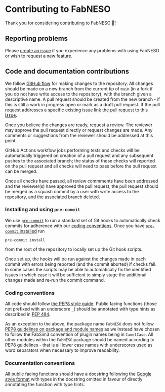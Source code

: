 # Contributing to FabNESO

Thank you for considering contributing to FabNESO 🎉!

## Reporting problems

Please [create an issue](https://github.com/UCL/FabNESO/issues/new) if you experience any problems with using FabNESO or wish to request a new feature.

## Code and documentation contributions

We follow [GitHub flow](https://docs.github.com/en/get-started/quickstart/github-flow) for making changes to the repository. All changes should be made on a new branch from the current tip of `main` (in a fork if you do not have write access to the repository), with the branch given a descriptive name. A pull request should be created from the new branch - if this is still a work in progress open or mark as a draft pull request. If the pull request addresses a specific existing issue [link the pull request to this issue](https://docs.github.com/en/issues/tracking-your-work-with-issues/linking-a-pull-request-to-an-issue).

Once you believe the changes are ready, request a review. The reviewer may approve the pull request directly or request changes are made. Any comments or suggestions from the reviewer should be addressed at this point.

GitHub Actions workflow jobs performing tests and checks will be automatically triggered on creation of a pull request and any subsequent pushes to the associated branch; the status of these checks will reported on the pull request and all checks will need to pass before the pull request can be merged.

Once all checks have passed, all review commments have been addressed and the reviewer(s) have approved the pull request, the pull request should be merged as a squash commit by a user with write access to the repository, and the associated branch deleted.

### Installing and using `pre-commit`

We use [`pre-commit`](https://pre-commit.com/) to run a standard set of Git hooks to automatically check commits for adherence with our [coding conventions](#coding-conventions). Once you have [`pre-commit` installed](https://pre-commit.com/#installation) run

```
pre-commit install
```

from the root of the repository to locally set up the Git hook scripts.

Once set up, the hooks will be run against the changes made in each commit with errors being reported (and the commit aborted) if checks fail. In some cases the scripts may be able to automatically fix the identified issues in which case it will be sufficient to simply stage the additional changes made and re-run the commit command.

### Coding conventions

All code should follow [the PEP8 style guide](https://peps.python.org/pep-0008/). Public facing functions (those not prefixed with an underscore `_`) should be annotated with type hints as described in [PEP 484](https://peps.python.org/pep-0484/).

As an exception to the above, the package name `FabNESO` does not follow [PEP8 guidelines on package and module names](https://peps.python.org/pep-0008/#package-and-module-names) as we instead have chosen to follow the FabSim3 convention of plugin names being in `CamelCase`. All other modules within the `FabNESO` package should be named according to PEP8 guidelines - that is all lower case names with underscores used as word separators when necessary to improve readability.

### Documentation conventions

All public facing functions should have a docstring following the [Google style format](https://sphinxcontrib-napoleon.readthedocs.io/en/latest/example_google.html) with types in the docstring omitted in favour of directly annotating the function with type hints.

